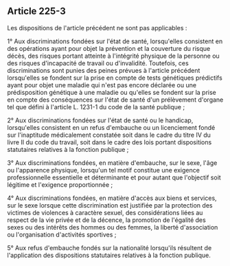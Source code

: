 Article 225-3
----
Les dispositions de l'article précédent ne sont pas applicables :

1° Aux discriminations fondées sur l'état de santé, lorsqu'elles consistent en
des opérations ayant pour objet la prévention et la couverture du risque décès,
des risques portant atteinte à l'intégrité physique de la personne ou des
risques d'incapacité de travail ou d'invalidité. Toutefois, ces discriminations
sont punies des peines prévues à l'article précédent lorsqu'elles se fondent sur
la prise en compte de tests génétiques prédictifs ayant pour objet une maladie
qui n'est pas encore déclarée ou une prédisposition génétique à une maladie ou
qu'elles se fondent sur la prise en compte des conséquences sur l'état de santé
d'un prélèvement d'organe tel que défini à l'article L. 1231-1 du code de la
santé publique ;

2° Aux discriminations fondées sur l'état de santé ou le handicap, lorsqu'elles
consistent en un refus d'embauche ou un licenciement fondé sur l'inaptitude
médicalement constatée soit dans le cadre du titre IV du livre II du code du
travail, soit dans le cadre des lois portant dispositions statutaires relatives
à la fonction publique ;

3° Aux discriminations fondées, en matière d'embauche, sur le sexe, l'âge ou
l'apparence physique, lorsqu'un tel motif constitue une exigence professionnelle
essentielle et déterminante et pour autant que l'objectif soit légitime et
l'exigence proportionnée ;

4° Aux discriminations fondées, en matière d'accès aux biens et services, sur le
sexe lorsque cette discrimination est justifiée par la protection des victimes
de violences à caractère sexuel, des considérations liées au respect de la vie
privée et de la décence, la promotion de l'égalité des sexes ou des intérêts des
hommes ou des femmes, la liberté d'association ou l'organisation d'activités
sportives ;

5° Aux refus d'embauche fondés sur la nationalité lorsqu'ils résultent de
l'application des dispositions statutaires relatives à la fonction publique.
